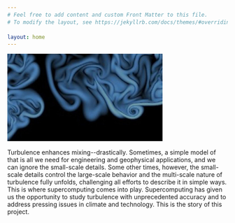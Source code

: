 ```yaml
---
# Feel free to add content and custom Front Matter to this file.
# To modify the layout, see https://jekyllrb.com/docs/themes/#overriding-theme-defaults

layout: home
---
```


![Image](assets/turbulenz_169.jpg)

<!-- Atmospheric dynamics compound very diverse multi-scale complex phenomena, from synoptic-scale motions to small-scale turbulence interlinked through chemistry, radiation and clouds. Turbulence is the focus of this Max Planck Research Group. Our goal is to improve our current understanding of geophysical turbulence and its role in the susceptibility of the earth system. The tools that we use are theory and simulations. -->

Turbulence enhances mixing--drastically. Sometimes, a simple model of that is all we need for engineering and geophysical applications, and we can ignore the small-scale details. Some other times, however, the small-scale details control the large-scale behavior and the multi-scale nature of turbulence fully unfolds, challenging all efforts to describe it in simple ways. This is where supercomputing comes into play. Supercomputing has given us the opportunity to study turbulence with unprecedented accuracy and to address pressing issues in climate and technology. This is the story of this project.

<!-- and thereby to advance turbulence modeling to what is necessary for the societal demands during the coming decades. -->

<!-- We are interested in these cases. In order to faithfully resolve the small-scale turbulence that is relevant in these cases, we use direct numerical simulation, which has become feasible only in recent years thanks to the progress in supercomputing. -->

<!-- Our research currently focuses on clouds and planetary boundary layers. -->
